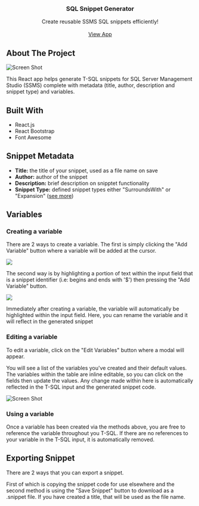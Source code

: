 <br/>
<p align="center">
  <h3 align="center">SQL Snippet Generator</h3>

  <p align="center">
    Create reusable SSMS SQL snippets efficiently!
    <br/>
    <br/>
    <a href="https://mathewedds.github.io/sql-snippet-generator/">View App</a>
  </p>
</p>



## About The Project

![Screen Shot](https://i.imgur.com/AgrCOXO.png)

This React app helps generate T-SQL snippets for SQL Server Management Studio (SSMS) complete with metadata (title, author, description and snippet type) and variables.

## Built With

- React.js
- React Bootstrap
- Font Awesome

## Snippet Metadata
- <b>Title:</b> the title of your snippet, used as a file name on save
- <b>Author:</b> author of the snippet
- <b>Description:</b> brief description on snipptet functionality
- <b>Snippet Type:</b> defined snippet types either "SurroundsWith" or "Expansion" (<a href="https://learn.microsoft.com/en-us/sql/ssms/scripting/transact-sql-code-snippets?view=sql-server-ver16">see more</a>)

## Variables

### Creating a variable
There are 2 ways to create a variable. The first is simply clicking the "Add Variable" button where a variable will be added at the cursor.

![](https://i.imgur.com/OaEi4OR.gif)

The second way is by highlighting a portion of text within the input field that is a snippet identifier (i.e: begins and ends with '$') then pressing the "Add Variable" button.

![](https://i.imgur.com/XdCBG8r.gif)

Immediately after creating a variable, the variable will automatically be highlighted within the input field. Here, you can rename the variable and it will reflect in the generated snippet

### Editing a variable
To edit a variable, click on the "Edit Variables" button where a modal will appear.

You will see a list of the variables you've created and their default values. The variables within the table are inline editable, so you can click on the fields then update the values. Any change made within here is automatically reflected in the T-SQL input and the generated snippet code.

![Screen Shot](https://i.imgur.com/pGPGLTE.png)

### Using a variable
Once a variable has been created via the methods above, you are free to reference the variable throughout you T-SQL. If there are no references to your variable in the T-SQL input, it is automatically removed.

## Exporting Snippet
There are 2 ways that you can export a snippet.

First of which is copying the snippet code for use elsewhere and the second method is using the "Save Snippet" button to download as a .snippet file. If you have created a title, that will be used as the file name.
